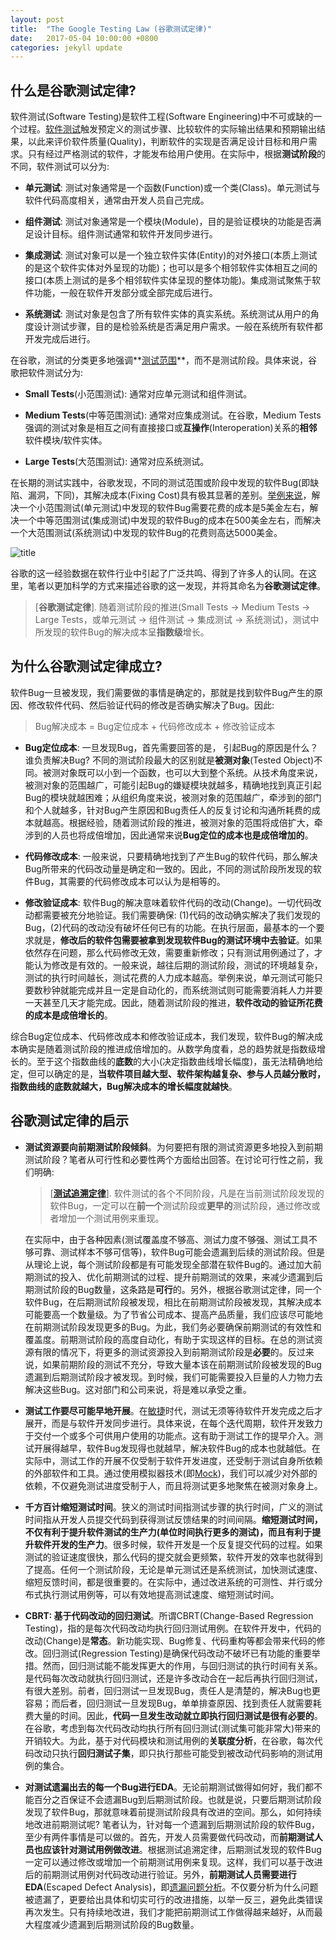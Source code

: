 ```yaml
---
layout: post
title:  "The Google Testing Law (谷歌测试定律)"
date:   2017-05-04 10:00:00 +0800
categories: jekyll update
---
```


<link rel="stylesheet" href="http://yandex.st/highlightjs/6.2/styles/googlecode.min.css">

<script src="http://code.jquery.com/jquery-1.7.2.min.js"></script>
<script src="http://yandex.st/highlightjs/6.2/highlight.min.js"></script>

<script>hljs.initHighlightingOnLoad();</script>
<script type="text/javascript">
 $(document).ready(function(){
      $("h2,h3,h4,h5,h6").each(function(i,item){
        var tag = $(item).get(0).localName;
        var className = $(item).get(0).className;
        if (className != "footer-heading"){
            $(item).attr("id","wow"+i);
            $("#category").append('<a class="new'+tag+'" href="#wow'+i+'">'+$(this).text()+'</a></br>');
            $(".newh2").css("margin-left",0);
            $(".newh3").css("margin-left",20);
            $(".newh4").css("margin-left",40);
            $(".newh5").css("margin-left",60);
            $(".newh6").css("margin-left",80);
      }});
 });
</script>
<div id="category"></div>

## 什么是谷歌测试定律?

软件测试(Software Testing)是软件工程(Software Engineering)中不可或缺的一个过程。[软件测试](https://en.wikipedia.org/wiki/Software_testing)触发预定义的测试步骤、比较软件的实际输出结果和预期输出结果，以此来评价软件质量(Quality)，判断软件的实现是否满足设计目标和用户需求。只有经过严格测试的软件，才能发布给用户使用。在实际中，根据**测试阶段**的不同，软件测试可以分为:

- **单元测试**: 测试对象通常是一个函数(Function)或一个类(Class)。单元测试与软件代码高度相关，通常由开发人员自己完成。

- **组件测试**: 测试对象通常是一个模块(Module)，目的是验证模块的功能是否满足设计目标。组件测试通常和软件开发同步进行。

- **集成测试**: 测试对象可以是一个独立软件实体(Entity)的对外接口(本质上测试的是这个软件实体对外呈现的功能)；也可以是多个相邻软件实体相互之间的接口(本质上测试的是多个相邻软件实体呈现的整体功能)。集成测试聚焦于软件功能，一般在软件开发部分或全部完成后进行。

- **系统测试**: 测试对象是包含了所有软件实体的真实系统。系统测试从用户的角度设计测试步骤，目的是检验系统是否满足用户需求。一般在系统所有软件都开发完成后进行。

在谷歌，测试的分类更多地强调**[测试范围](https://testing.googleblog.com/2010/12/test-sizes.html)**，而不是测试阶段。具体来说，谷歌把软件测试分为:

- **Small Tests**(小范围测试): 通常对应单元测试和组件测试。

- **Medium Tests**(中等范围测试): 通常对应集成测试。在谷歌，Medium Tests强调的测试对象是相互之间有直接接口或**互操作**(Interoperation)关系的**相邻**软件模块/软件实体。

- **Large Tests**(大范围测试): 通常对应系统测试。

在长期的测试实践中，谷歌发现，不同的测试范围或阶段中发现的软件Bug(即缺陷、漏洞，下同)，其解决成本(Fixing Cost)具有极其显著的差别。[举例来说](http://www.newelectronics.co.uk/article-images/65147/Vector_PDF.pdf)，解决一个小范围测试(单元测试)中发现的软件Bug需要花费的成本是5美金左右，解决一个中等范围测试(集成测试)中发现的软件Bug的成本在500美金左右，而解决一个大范围测试(系统测试)中发现的软件Bug的花费则高达5000美金。

![title](https://leanote.com/api/file/getImage?fileId=590ac9d4ab64414416007f23)

谷歌的这一经验数据在软件行业中引起了广泛共鸣、得到了许多人的认同。在这里，笔者以更加科学的方式来描述谷歌的这一发现，并将其命名为**谷歌测试定律**。

> [**谷歌测试定律**]. 随着测试阶段的推进(Small Tests -> Medium Tests -> Large Tests，或单元测试 -> 组件测试 -> 集成测试 -> 系统测试)，测试中所发现的软件Bug的解决成本呈**指数级**增长。

## 为什么谷歌测试定律成立?

软件Bug一旦被发现，我们需要做的事情是确定的，那就是找到软件Bug产生的原因、修改软件代码、然后验证代码的修改是否确实解决了Bug。因此:

> Bug解决成本 = Bug定位成本 + 代码修改成本 + 修改验证成本

- **Bug定位成本**: 一旦发现Bug，首先需要回答的是， 引起Bug的原因是什么？谁负责解决Bug? 不同的测试阶段最大的区别就是**被测对象**(Tested Object)不同。被测对象既可以小到一个函数，也可以大到整个系统。从技术角度来说，被测对象的范围越广，可能引起Bug的嫌疑模块就越多，精确地找到真正引起Bug的模块就越困难；从组织角度来说，被测对象的范围越广，牵涉到的部门和个人就越多，针对Bug产生原因和Bug责任人的反复讨论和沟通所耗费的成本就越高。根据经验，随着测试阶段的推进，被测对象的范围将成倍扩大，牵涉到的人员也将成倍增加，因此通常来说**Bug定位的成本也是成倍增加的**。

- **代码修改成本**: 一般来说，只要精确地找到了产生Bug的软件代码，那么解决Bug所带来的代码改动量是确定和一致的。因此，不同的测试阶段所发现的软件Bug，其需要的代码修改成本可以认为是相等的。

- **修改验证成本**: 软件Bug的解决意味着软件代码的改动(Change)。一切代码改动都需要被充分地验证。我们需要确保: (1)代码的改动确实解决了我们发现的Bug，(2)代码的改动没有破坏任何已有的功能。在执行层面，最基本的一个要求就是，**修改后的软件包需要被拿到发现软件Bug的测试环境中去验证**。如果依然存在问题，那么代码修改无效，需要重新修改；只有测试用例通过了，才能认为修改是有效的。一般来说，越往后期的测试阶段，测试的环境越复杂，测试的执行时间越长，测试花费的人力成本越高。举例来说，单元测试可能只要数秒钟就能完成并且一定是自动化的，而系统测试则可能需要消耗人力并要一天甚至几天才能完成。因此，随着测试阶段的推进，**软件改动的验证所花费的成本是成倍增长的**。

综合Bug定位成本、代码修改成本和修改验证成本，我们发现，软件Bug的解决成本确实是随着测试阶段的推进成倍增加的。从数学角度看，总的趋势就是指数级增长的。至于这个指数曲线的**底数**的大小(决定指数曲线增长幅度)，虽无法精确地给定，但可以确定的是，**当软件项目越大型、软件架构越复杂、参与人员越分散时，指数曲线的底数就越大，Bug解决成本的增长幅度就越快**。

## 谷歌测试定律的启示

- **测试资源要向前期测试阶段倾斜**。为何要把有限的测试资源更多地投入到前期测试阶段？笔者从可行性和必要性两个方面给出回答。在讨论可行性之前，我们明确:
    > [**[测试追溯定律](http://www.xiaoshiliang.org/jekyll/update/2017/04/18/TA_thinking.html#wow14)**]. 软件测试的各个不同阶段，凡是在当前测试阶段发现的软件Bug，一定可以在**前一个**测试阶段或**更早的**测试阶段，通过修改或者增加一个测试用例来重现。

    在实际中，由于各种因素(测试覆盖度不够高、测试力度不够强、测试工具不够可靠、测试样本不够可信等)，软件Bug可能会遗漏到后续的测试阶段。但是从理论上说，每个测试阶段都是有可能发现全部潜在软件Bug的。通过加大前期测试的投入、优化前期测试的过程、提升前期测试的效果，来减少遗漏到后期测试阶段的Bug数量，这条路是**可行**的。另外，根据谷歌测试定律，同一个软件Bug，在后期测试阶段被发现，相比在前期测试阶段被发现，其解决成本可能要高一个数量级。为了节省公司成本、提高产品质量，我们应该尽可能地在前期测试阶段发现更多的Bug。为此，我们务必要确保前期测试的有效性和覆盖度。前期测试阶段的高度自动化，有助于实现这样的目标。在总的测试资源有限的情况下，将更多的测试资源投入到前期测试阶段是**必要**的。反过来说，如果前期阶段的测试不充分，导致大量本该在前期测试阶段被发现的Bug遗漏到后期测试阶段才被发现。到时候，我们可能需要投入巨量的人力物力去解决这些Bug。这对部门和公司来说，将是难以承受之重。

- **测试工作要尽可能早地开展**。在[敏捷](https://en.wikipedia.org/wiki/Agile_software_development)时代，测试无须等待软件开发完成之后才展开，而是与软件开发同步进行。具体来说，在每个迭代周期，软件开发致力于交付一个或多个可供用户使用的功能点。这有助于测试工作的提早介入。测试开展得越早，软件Bug发现得也就越早，解决软件Bug的成本也就越低。在实际中，测试工作的开展不仅受制于软件开发进度，还受制于测试自身所依赖的外部软件和工具。通过使用模拟器技术(即[Mock](http://www.xiaoshiliang.org/jekyll/update/2017/04/18/TA_thinking.html#wow14))，我们可以减少对外部的依赖，不仅避免测试进度受制于人，而且将测试更多地聚焦在被测对象身上。

- **千方百计缩短测试时间**。狭义的测试时间指测试步骤的执行时间，广义的测试时间指从开发人员提交代码到获得测试反馈结果的时间间隔。**缩短测试时间，不仅有利于提升软件测试的生产力(单位时间执行更多的测试)，而且有利于提升软件开发的生产力**。很多时候，软件开发是一个反复提交代码的过程。如果测试的验证速度很快，那么代码的提交就会更频繁，软件开发的效率也就得到了提高。任何一个测试阶段，无论是单元测试还是系统测试，加快测试速度、缩短反馈时间，都是很重要的。在实际中，通过改进系统的可测性、并行或分布式执行测试用例等，可以有效地提高测试速度、缩短测试时间。

- **CBRT: 基于代码改动的回归测试**。所谓CBRT(Change-Based Regression Testing)，指的是每次代码改动均执行回归测试用例。在软件开发中，代码的改动(Change)是**常态**。新功能实现、Bug修复、代码重构等都会带来代码的修改。回归测试(Regression Testing)是确保代码改动不破坏已有功能的重要举措。然而，回归测试能不能发挥更大的作用，与回归测试的执行时间有关系。是代码每次改动就执行回归测试，还是许多改动合在一起后再执行回归测试，有很大差别。前者，回归测试一旦发现Bug，责任人是清楚的，解决Bug也更容易；而后者，回归测试一旦发现Bug，单单排查原因、找到责任人就需要耗费大量的时间。因此，**代码一旦发生改动就立即执行回归测试是很有必要的**。在谷歌，考虑到每次代码改动均执行所有回归测试(测试集可能非常大)带来的开销较大。为此，基于对代码模块和测试用例的**关联度分析**，在谷歌，每次代码改动只执行**回归测试子集**，即只执行那些可能受到被改动代码影响的测试用例的集合。

- **对测试遗漏出去的每一个Bug进行EDA**。无论前期测试做得如何好，我们都不能百分之百保证不会遗漏Bug到后期测试阶段。也就是说，只要后期测试阶段发现了软件Bug，那就意味着前提测试阶段具有改进的空间。那么，如何持续地改进前期测试呢?  笔者认为，针对每一个遗漏到后期测试阶段的软件Bug，至少有两件事情是可以做的。首先，开发人员需要做代码改动，而**前期测试人员也应该针对测试用例做改进**。根据测试追溯定律，后期测试发现的软件Bug一定可以通过修改或增加一个前期测试用例来复现。这样，我们可以基于改进后的前期测试用例对代码改动进行验证。另外，**前期测试人员需要进行EDA**(Escaped Defect Analysis)，即[遗漏问题分析](https://www.stickyminds.com/presentation/defect-escape-analysis-test-process-improvement)。不仅要分析为什么问题被遗漏了，更要给出具体和切实可行的改进措施，以举一反三，避免此类错误再次发生。只有持续地改进，我们才能把前期测试工作做得越来越好，从而最大程度减少遗漏到后期测试阶段的Bug数量。
